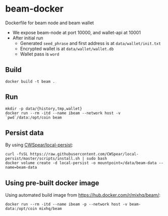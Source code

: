 # beam-docker
Dockerfile for beam node and beam wallet

- We expose beam-node at port 10000, and wallet-api at 10001
- After initial run
  - Generated `seed_phrase` and first address is at `data/wallet/init.txt`
  - Encrypted wallet is at `data/wallet/wallet.db`
  - Wallet pass is `word`

## Build

```
docker build -t beam .
```

## Run

```
mkdir -p data/{history,tmp,wallet}
docker run --rm -itd --name ibeam --network host -v `pwd`/data:/opt/coin beam
```

## Persist data

By using [CWSpear/local-persist](https://github.com/CWSpear/local-persist):

```
curl -fsSL https://raw.githubusercontent.com/CWSpear/local-persist/master/scripts/install.sh | sudo bash
docker volume create -d local-persist -o mountpoint=/data/beam-data --name=beam-data
```

## Using pre-built docker image

Using automated build image from <https://hub.docker.com/r/mixhq/beam/>:

```
docker run --rm -itd --name ibeam -p --network host -v beam-data:/opt/coin mixhq/beam
```
